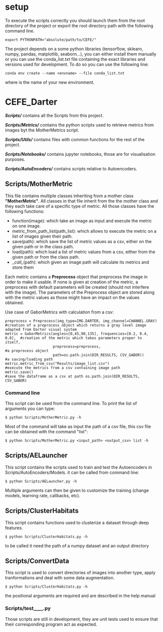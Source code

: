 # setup
To execute the scripts correctly you should launch them from the root directory of the project or export the root directory path with the following command line.
```
export PYTHONPATH="absolute/path/to/CEFE/"
```
The project depends on a some python libraries (tensorflow, sklearn, numpy, pandas, matplotlib, seaborn...), you can either install them  manually or you can use the conda_list.txt file containing the exact libraries and versions used for development. To do so you can use the following line:
```
conda env create --name <envname> --file conda_list.txt
```
where <envname> is the name of your new environment.

# CEFE_Darter
**_Scripts/_** contains all the Scripts from this project.
    
**_Scripts/Metrics/_** contains the python scripts used to retrieve metrics from images byt the MotherMetrics script.
    
**_Scripts/Utils/_** contains files with common functions for the rest of the project.
    
**_Scripts/Notebooks/_** contains jupyter notebooks, those are for visualisation purposes.
    
**_Scripts/AutoEncoders/_** contains scripts relative to Autoencoders. 

## Scripts/MotherMetric

This file contains multiple classes inheriting from a mother class __"MotherMetric"__. 
All classes in that file inherit from the the mother class and they each take care of a specific type of metric.
All those classes have the following functions:
* function(image): which take an image as input and execute the metric on one image.
* metric_from_path_list(path_list): which allows to execute the metric on a list of images given their path.
* save(path): which save the list of metric values as a csv, either on the given path or in the class path.
* load(path): which load a list of metric values from a csv, either from the given path or from the class path.
* \__call\__(path): which given an image path will calculate its metrics and store them

Each metric contains a __Preprocess__ object that preprocess the image in order to make it usable. If none is given at creation of the metric, a preprocess with default parameters will be created (should not interfere with the image).
The parameters of the Preprocess object are stored along with the metric values as those might have an impact on the values obtained.

Use case of GaborMetrics with calculation from a csv:

    preprocess = Preprocess(img_type=IMG.DARTER, img_channel=CHANNEL.GRAY)  #creation of a preprocess object which returns a gray level image adapted from Darter visual system
    metric = GaborMetrics(angles=[0,45,90,135], frequencies=[0.2, 0.4, 0.8],  #creation of the metric which takes parameters proper to itself,
                          preprocess=preprocess,                              #a preprocess object
                          path=os.path.join(DIR_RESULTS, CSV_GABOR))          #a saving/loading path  
    metric.metric_from_csv("Results/image_list.csv")                       #execute the metrics from a csv containing image path
    metric.save()                                                          #save the dataframe as a csv at path os.path.join(DIR_RESULTS, CSV_GABOR)
   
### Command line
This script can be used from the command line. To print the list of arguments you can type:
```
$ python Scripts/MotherMetric.py -h
```
Most of the command will take as input the path of a csv file, this csv file can be obtained with the command "list":
```
$ python Scripts/MotherMetric.py <input_path> <output_csv> list -h
```
    
## Scripts/AELauncher

This script contains the scripts used to train and test the Autoencoders in Scripts/AutoEncoders/Models.
it can be called from command line:
```
$ python Scripts/AELauncher.py -h
```
Multiple arguments can then be given to customize the training (change models, learning rate, callbacks, etc).
    
## Scripts/ClusterHabitats
 
This script contains functions used to clusterize a dataset through deep features.
```
$ python Scripts/ClusterHabitats.py -h
```
to be called it need the path of a numpy dataset and an output directory
    
## Scripts/ConvertData

This script is used to convert directories of images into another type, apply tranformations and deal with some data augmentation. 
```
$ python Scripts/ClusterHabitats.py -h
```
the positional arguments are required and are described in the help manual
    
### Scripts/test____.py
Those scripts are still in development, they are unit tests used to ensure that their corresponding program act as expected.

